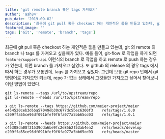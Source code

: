 ```yaml
---
title: 'git remote branch 혹은 tags 가져오기'
author: 'ash84'
pub_date: '2019-09-02'
description: '최근에 git pull 혹은 checkout 하는 개인적은 툴을 만들고 있는데, git 의  remote 의  branch 나 tags 를 가져오고 싶을때가 있다. 예를 들어, git-flow 로 작업을 하게 되면 `feature/support-api` 이런식의 branch 로 작업을 하고 remote 로 push 하는 경우가 있는데, 이런 branch 를 가져오고 싶었다. 또 github 의 release 의 경우 tags 에서 따서 하는 경우가 보통인데, tags 를 가져오고 싶었다. 그런데 보통 git repo 안에서 git'
featured_image: ''
tags: ['Git', 'remote', 'branch', 'tags']
---
```


최근에 git pull 혹은 checkout 하는 개인적은 툴을 만들고 있는데, git 의  remote 의  branch 나 tags 를 가져오고 싶을때가 있다. 예를 들어, git-flow 로 작업을 하게 되면 `feature/support-api` 이런식의 branch 로 작업을 하고 remote 로 push 하는 경우가 있는데, 이런 branch 를 가져오고 싶었다. 또 github 의 release 의 경우 tags 에서 따서 하는 경우가 보통인데, tags 를 가져오고 싶었다. 그런데 보통 git repo 안에서 git 명령어로 가져오면 되는데, repo 가 없는 상태에서 그것들만 가져오고 싶어서 찾아보니 이런 방법이 있었다. 

```
git ls-remote --tags /url/to/upstream/repo
git ls-remote --heads /url/to/upstream/repo
```

```shell
❯ git ls-remote --tags https://github.com/meier-project/meier
e454520ceb3d6ba57049eb30c677dc5bec6360f3	refs/tags/1.0.0
c209ffa55ce96df091bfef9f6fa977a5bb65cd03	refs/tags/1.0.1
```

```shell
❯ git ls-remote --heads https://github.com/meier-project/meier
c45308da08f21539dda6be9fc2e85b2f53ab4ea2	refs/heads/develop
c209ffa55ce96df091bfef9f6fa977a5bb65cd03	refs/heads/master
```

